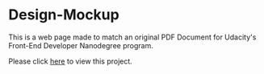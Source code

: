 # Design-Mockup

This is a web page made to match an original PDF Document for Udacity's Front-End Developer Nanodegree program.

Please click [here](http://dalanw.github.io/design-mockup/) to view this project.
